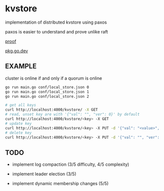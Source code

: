 # kvstore

implementation of distributed kvstore using paxos

paxos is easier to understand and prove unlike raft

[proof](https://github.com/fbundle/dist_kvstore/blob/master/docs/paxos.pdf)

[pkg.go.dev](https://pkg.go.dev/github.com/fbundle/paxos)

## EXAMPLE

cluster is online if and only if a quorum is online

```bash
go run main.go conf/local_store.json 0
go run main.go conf/local_store.json 1
go run main.go conf/local_store.json 2
```

```bash
# get all keys
curl http://localhost:4000/kvstore/ -X GET
# read, unset key are with '{"val": "", "ver": 0}' by default 
curl http://localhost:4000/kvstore/<key> -X GET
# update key 
curl http://localhost:4000/kvstore/<key> -X PUT -d '{"val": "<value>", "ver": <ver>}'
# delete key
curl http://localhost:4000/kvstore/<key> -X PUT -d '{"val": "", "ver": <ver>}'
```

## TODO 

- implement log compaction (3/5 difficulty, 4/5 complexity)

- implement leader election (3/5)

- implement dynamic membership changes (5/5)
